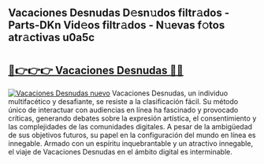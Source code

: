 ## Vacaciones Desnudas D𝚎sn𝚞dos filtr𝚊dos - Parts-DKn Vid𝚎os filtr𝚊dos - N𝚞evas f𝚘tos atr𝚊ctivas u0a5c

# <h2><a href="http://mb7nan.tromn.icu/?c=Vacaciones+Desnudas">🔗👉👉👉 Vacaciones Desnudas 🔗🔗</a></h2>

[![Vacaciones Desnudas nuevo](https://i.imgur.com/pEAQMta.gif)](http://mb7nan.tromn.icu/?c=Vacaciones+Desnudas)
Vacaciones Desnudas, un individuo multifacético y desafiante, se resiste a la clasificación fácil. Su método único de interactuar con audiencias en línea ha fascinado y provocado críticas, generando debates sobre la expresión artística, el consentimiento y las complejidades de las comunidades digitales. A pesar de la ambigüedad de sus objetivos futuros, su papel en la configuración del mundo en línea es innegable. Armado con un espíritu inquebrantable y un atractivo innegable, el viaje de Vacaciones Desnudas en el ámbito digital es interminable.
